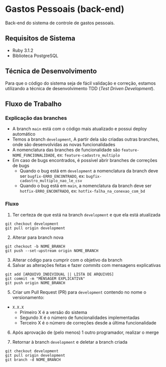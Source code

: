# Gastos Pessoais (back-end)

Back-end do sistema de controle de gastos pessoais.

## Requisitos de Sistema

* Ruby 3.1.2
* Biblioteca PostgreSQL

## Técnica de Desenvolvimento

Para que o código do sistema seja de fácil validação e correção, estamos utilizando a técnica de desenvolvimento TDD (_Test Driven Development_).

## Fluxo de Trabalho

### Explicação das branches

* A branch `main` está com o código mais atualizado e possui deploy automático
* Temos a branch `development`, A partir dela são criadas outras branches, onde são desenvolvidas as novas funcionalidades
* A nomenclatura das branches de funcionalidade são `feature-NOME_FUNCIONALIDADE`, ex: `feature-cadastro_multiplo`
* Em caso de bugs encontrados, é possível abrir branches de correções de bugs
  * Quando o bug está em `development` a nomenclatura da branch deve ser `bugfix-ERRO_ENCONTRADO`, ex: `bugfix-cadastro_multiplo_nao_le_csv`
  * Quando o bug está em `main`, a nomenclatura da branch deve ser `hotfix-ERRO_ENCONTRADO`, ex: `hotfix-falha_na_conexao_com_bd`

### Fluxo

1. Ter certeza de que está na branch `development` e que ela está atualizada

```
git checkout development
git pull origin development
```

2. Alterar para branch nova

```
git checkout -b NOME_BRANCH
git push --set-upstream origin NOME_BRANCH
```

3. Alterar código para cumprir com o objetivo da branch
4. Salvar as alterações feitas e fazer _commits_ com mensagens explicativas

```
git add [ARQUIVO_INDIVIDUAL || LISTA DE ARQUIVOS]
git commit -m "MENSAGEM EXPLICATIVA"
git push origin NOME_BRANCH
```

5. Criar um Pull Request (PR) para `development` contendo no nome o versionamento:

* `X.X.X`
  * Primeiro X é a versão do sistema
  * Segundo X é o número de funcionalidades implementadas
  * Terceiro X é o número de correções desde a última funcionalidade

6. Após aprovação de (pelo menos) 1 outro programador, realizar o merge

7. Retornar à branch `development` e deletar a branch criada

```
git checkout development
git pull origin development
git branch -d NOME_BRANCH
```
